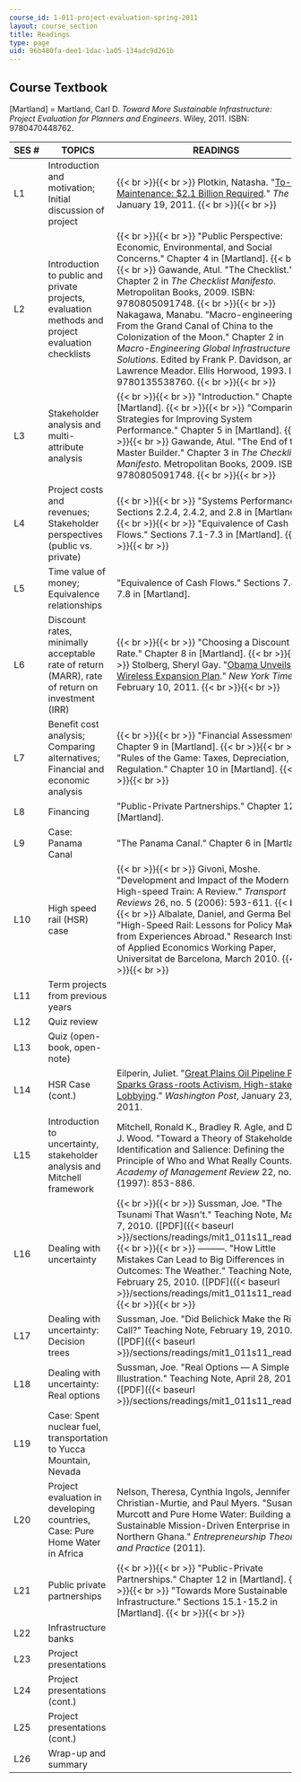 ```yaml
---
course_id: 1-011-project-evaluation-spring-2011
layout: course_section
title: Readings
type: page
uid: 96b480fa-dee1-1dac-1a05-134adc9d261b
---
```


Course Textbook
---------------

\[Martland\] = Martland, Carl D. _Toward More Sustainable Infrastructure: Project Evaluation for Planners and Engineers_. Wiley, 2011. ISBN: 9780470448762.

| SES # | TOPICS | READINGS |
| --- | --- | --- |
| L1 | Introduction and motivation; Initial discussion of project |  {{< br >}}{{< br >}} Plotkin, Natasha. "[To-do Maintenance: $2.1 Billion Required](http://tech.mit.edu/V130/N63/deferredmaintenance.html)." _The Tech_, January 19, 2011. {{< br >}}{{< br >}}  |
| L2 | Introduction to public and private projects, evaluation methods and project evaluation checklists |  {{< br >}}{{< br >}} "Public Perspective: Economic, Environmental, and Social Concerns." Chapter 4 in \[Martland\]. {{< br >}}{{< br >}} Gawande, Atul. "The Checklist." Chapter 2 in _The Checklist Manifesto_. Metropolitan Books, 2009. ISBN: 9780805091748. {{< br >}}{{< br >}} Nakagawa, Manabu. "Macro-engineering: From the Grand Canal of China to the Colonization of the Moon." Chapter 2 in _Macro-Engineering Global Infrastructure Solutions_. Edited by Frank P. Davidson, and C. Lawrence Meador. Ellis Horwood, 1993. ISBN: 9780135538760. {{< br >}}{{< br >}}  |
| L3 | Stakeholder analysis and multi-attribute analysis |  {{< br >}}{{< br >}} "Introduction." Chapter 1 in \[Martland\]. {{< br >}}{{< br >}} "Comparing Strategies for Improving System Performance." Chapter 5 in \[Martland\]. {{< br >}}{{< br >}} Gawande, Atul. "The End of the Master Builder." Chapter 3 in _The Checklist Manifesto_. Metropolitan Books, 2009. ISBN: 9780805091748. {{< br >}}{{< br >}}  |
| L4 | Project costs and revenues; Stakeholder perspectives (public vs. private) |  {{< br >}}{{< br >}} "Systems Performance." Sections 2.2.4, 2.4.2, and 2.8 in \[Martland\]. {{< br >}}{{< br >}} "Equivalence of Cash Flows." Sections 7.1-7.3 in \[Martland\]. {{< br >}}{{< br >}}  |
| L5 | Time value of money; Equivalence relationships | "Equivalence of Cash Flows." Sections 7.4-7.8 in \[Martland\]. |
| L6 | Discount rates, minimally acceptable rate of return (MARR), rate of return on investment (IRR) |  {{< br >}}{{< br >}} "Choosing a Discount Rate." Chapter 8 in \[Martland\]. {{< br >}}{{< br >}} Stolberg, Sheryl Gay. "[Obama Unveils Wireless Expansion Plan](http://www.nytimes.com/2011/02/11/us/politics/11obama.html?_r=1)." _New York Times_, February 10, 2011. {{< br >}}{{< br >}}  |
| L7 | Benefit cost analysis; Comparing alternatives; Financial and economic analysis |  {{< br >}}{{< br >}} "Financial Assessment." Chapter 9 in \[Martland\]. {{< br >}}{{< br >}} "Rules of the Game: Taxes, Depreciation, and Regulation." Chapter 10 in \[Martland\]. {{< br >}}{{< br >}}  |
| L8 | Financing | "Public-Private Partnerships." Chapter 12 in \[Martland\]. |
| L9 | Case: Panama Canal | "The Panama Canal." Chapter 6 in \[Martland\]. |
| L10 | High speed rail (HSR) case |  {{< br >}}{{< br >}} Givoni, Moshe. "Development and Impact of the Modern High-speed Train: A Review." _Transport Reviews_ 26, no. 5 (2006): 593-611. {{< br >}}{{< br >}} Albalate, Daniel, and Germa Bel. "High-Speed Rail: Lessons for Policy Makers from Experiences Abroad." Research Institute of Applied Economics Working Paper, Universitat de Barcelona, March 2010. {{< br >}}{{< br >}}  |
| L11 | Term projects from previous years | &nbsp; |
| L12 | Quiz review | &nbsp; |
| L13 | Quiz (open-book, open-note) | &nbsp; |
| L14 | HSR Case (cont.) | Eilperin, Juliet. "[Great Plains Oil Pipeline Plan Sparks Grass-roots Activism, High-stakes Lobbying](http://www.washingtonpost.com/wp-dyn/content/article/2011/01/23/AR2011012303411.html)." _Washington Post_, January 23, 2011. |
| L15 | Introduction to uncertainty, stakeholder analysis and Mitchell framework | Mitchell, Ronald K., Bradley R. Agle, and Donna J. Wood. "Toward a Theory of Stakeholder Identification and Salience: Defining the Principle of Who and What Really Counts." _Academy of Management Review_ 22, no. 4 (1997): 853-886. |
| L16 | Dealing with uncertainty |  {{< br >}}{{< br >}} Sussman, Joe. "The Tsunami That Wasn't." Teaching Note, March 7, 2010. ([PDF]({{< baseurl >}}/sections/readings/mit1_011s11_read16a)) {{< br >}}{{< br >}} ———. "How Little Mistakes Can Lead to Big Differences in Outcomes: The Weather." Teaching Note, February 25, 2010. ([PDF]({{< baseurl >}}/sections/readings/mit1_011s11_read16b)) {{< br >}}{{< br >}}  |
| L17 | Dealing with uncertainty: Decision trees | Sussman, Joe. "Did Belichick Make the Right Call?" Teaching Note, February 19, 2010. ([PDF]({{< baseurl >}}/sections/readings/mit1_011s11_read17)) |
| L18 | Dealing with uncertainty: Real options | Sussman, Joe. "Real Options — A Simple Illustration." Teaching Note, April 28, 2010. ([PDF]({{< baseurl >}}/sections/readings/mit1_011s11_read18)) |
| L19 | Case: Spent nuclear fuel, transportation to Yucca Mountain, Nevada | &nbsp; |
| L20 | Project evaluation in developing countries, Case: Pure Home Water in Africa | Nelson, Theresa, Cynthia Ingols, Jennifer Christian-Murtie, and Paul Myers. "Susan Murcott and Pure Home Water: Building a Sustainable Mission-Driven Enterprise in Northern Ghana." _Entrepreneurship Theory and Practice_ (2011). |
| L21 | Public private partnerships |  {{< br >}}{{< br >}} "Public-Private Partnerships." Chapter 12 in \[Martland\]. {{< br >}}{{< br >}} "Towards More Sustainable Infrastructure." Sections 15.1-15.2 in \[Martland\]. {{< br >}}{{< br >}}  |
| L22 | Infrastructure banks | &nbsp; |
| L23 | Project presentations | &nbsp; |
| L24 | Project presentations (cont.) | &nbsp; |
| L25 | Project presentations (cont.) | &nbsp; |
| L26 | Wrap-up and summary |